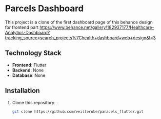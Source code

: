 # Parcels Dashboard

This project is a clone of the first dashboard page of this behance design for frontend part
https://www.behance.net/gallery/182937177/Healthcare-Analytics-Dashboard?tracking_source=search_projects%7Chealth+dashboard+web+design&l=3

## Technology Stack

- **Frontend**: Flutter
- **Backend**: None
- **Database**: None

## Installation

1. Clone this repository:

   ```bash
   git clone https://github.com/veillerobe/paracels_flutter.git

